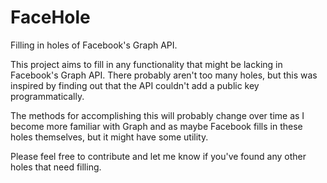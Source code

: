 # FaceHole
Filling in holes of Facebook's Graph API.

This project aims to fill in any functionality that might be lacking in Facebook's Graph API. There probably aren't too many holes, but this was inspired by finding out that the API couldn't add a public key programmatically.

The methods for accomplishing this will probably change over time as I become more familiar with Graph and as maybe Facebook fills in these holes themselves, but it might have some utility.

Please feel free to contribute and let me know if you've found any other holes that need filling.
